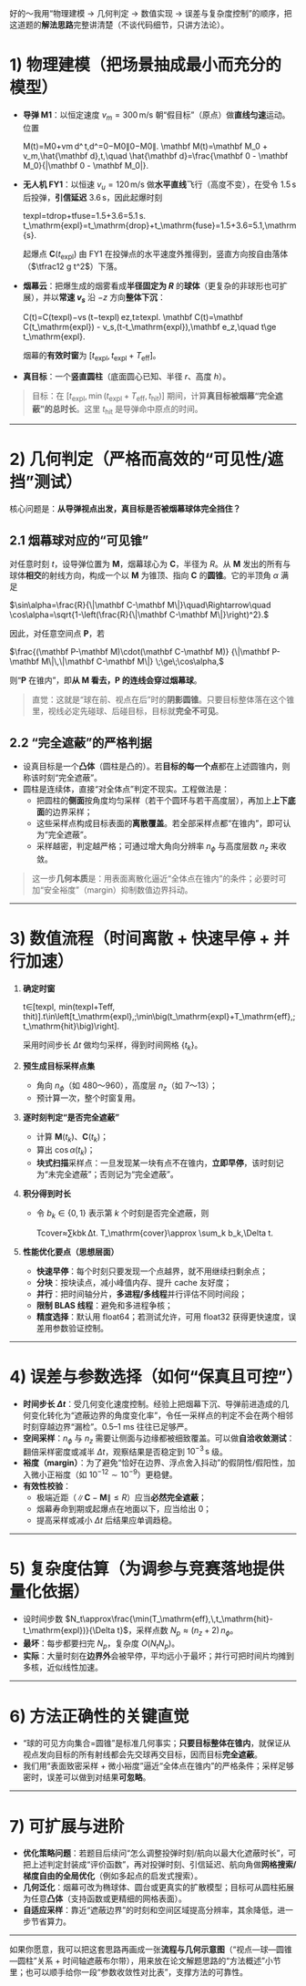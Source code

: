 好的～我用“物理建模 → 几何判定 → 数值实现 → 误差与复杂度控制”的顺序，把这道题的**解法思路**完整讲清楚（不谈代码细节，只讲方法论）。

# 1) 物理建模（把场景抽成最小而充分的模型）

- **导弹 M1**：以恒定速度 $v_m=300\,\mathrm{m/s}$ 朝“假目标”（原点）做**直线匀速**运动。位置

  M(t)=M0+vm d^ t,d^=0−M0∥0−M0∥.  \mathbf M(t)=\mathbf M_0 + v_m\,\hat{\mathbf d}\,t,\quad   \hat{\mathbf d}=\frac{\mathbf 0 - \mathbf M_0}{\|\mathbf 0 - \mathbf M_0\|}.

- **无人机 FY1**：以恒速 $v_u=120\,\mathrm{m/s}$ 做**水平直线**飞行（高度不变），在受令 $1.5\,\mathrm{s}$ 后投弹，**引信延迟** $3.6\,\mathrm{s}$，因此起爆时刻

  texpl=tdrop+tfuse=1.5+3.6=5.1 s.  t_\mathrm{expl}=t_\mathrm{drop}+t_\mathrm{fuse}=1.5+3.6=5.1\,\mathrm{s}.

  起爆点 $\mathbf C(t_\mathrm{expl})$ 由 FY1 在投弹点的水平速度外推得到，竖直方向按自由落体（$\tfrac12 g t^2$）下落。

- **烟幕云**：把爆生成的烟雾看成**半径固定为 $R$** 的**球体**（更复杂的非球形也可扩展），并以**常速 $v_s$** 沿 $-z$ 方向**整体下沉**：

  C(t)=C(texpl)−vs (t−texpl) ez,t≥texpl.  \mathbf C(t)=\mathbf C(t_\mathrm{expl}) - v_s\,(t-t_\mathrm{expl})\,\mathbf e_z,\quad t\ge t_\mathrm{expl}.

  烟幕的**有效时窗**为 $[t_\mathrm{expl},\,t_\mathrm{expl}+T_\mathrm{eff}]$。

- **真目标**：一个**竖直圆柱**（底面圆心已知、半径 $r$、高度 $h$）。

> 目标：在 $[t_\mathrm{expl},\,\min(t_\mathrm{expl}+T_\mathrm{eff},\,t_\mathrm{hit})]$ 期间，计算**真目标被烟幕“完全遮蔽”的总时长**。这里 $t_\mathrm{hit}$ 是导弹命中原点的时间。

------

# 2) 几何判定（严格而高效的“可见性/遮挡”测试）

核心问题是：**从导弹视点出发，真目标是否被烟幕球体完全挡住？**

## 2.1 烟幕球对应的“可见锥”

对任意时刻 $t$，设导弹位置为 $\mathbf M$，烟幕球心为 $\mathbf C$，半径为 $R$。从 $\mathbf M$ 发出的所有与球体**相交**的射线方向，构成一个以 $\mathbf M$ 为锥顶、指向 $\mathbf C$ 的**圆锥**。它的半顶角 $\alpha$ 满足

$\sin\alpha=\frac{R}{\|\mathbf C-\mathbf M\|}\quad\Rightarrow\quad \cos\alpha=\sqrt{1-\left(\frac{R}{\|\mathbf C-\mathbf M\|}\right)^2}.$

因此，对任意空间点 $\mathbf P$，若

$\frac{(\mathbf P-\mathbf M)\cdot(\mathbf C-\mathbf M)} {\|\mathbf P-\mathbf M\|\,\|\mathbf C-\mathbf M\|} \;\ge\;\cos\alpha,$

则“$\mathbf P$ 在锥内”，即**从 $\mathbf M$ 看去，$\mathbf P$ 的连线会穿过烟幕球**。

> 直觉：这就是“球在前、视点在后”时的**阴影圆锥**。只要目标整体落在这个锥里，视线必定先碰球、后碰目标，目标就**完全不可见**。

## 2.2 “完全遮蔽”的严格判据

- 设真目标是一个**凸体**（圆柱是凸的）。若**目标的每一个点**都在上述圆锥内，则称该时刻“完全遮蔽”。
- 圆柱是连续体，直接“对全体点”判定不现实。工程做法是：
  - 把圆柱的**侧面**按角度均匀采样（若干个圆环与若干高度层），再加上**上下底面**的边界采样；
  - 这些采样点构成目标表面的**离散覆盖**。若全部采样点都“在锥内”，即可认为“完全遮蔽”。
  - 采样越密，判定越严格；可通过增大角向分辨率 $n_\phi$ 与高度层数 $n_z$ 来收敛。

> 这一步**几何本质**是：用表面离散化逼近“全体点在锥内”的条件；必要时可加“安全裕度”（margin）抑制数值边界抖动。

------

# 3) 数值流程（时间离散 + 快速早停 + 并行加速）

1. **确定时窗**

   t∈[texpl,  min⁡(texpl+Teff,  thit)].t\in\left[t_\mathrm{expl},\;\min\big(t_\mathrm{expl}+T_\mathrm{eff},\;t_\mathrm{hit}\big)\right].

   采用时间步长 $\Delta t$ 做均匀采样，得到时间网格 $\{t_k\}$。

2. **预生成目标采样点集**

   - 角向 $n_\phi$（如 480～960），高度层 $n_z$（如 7～13）；
   - 预计算一次，整个时窗复用。

3. **逐时刻判定“是否完全遮蔽”**

   - 计算 $\mathbf M(t_k)$、$\mathbf C(t_k)$；
   - 算出 $\cos\alpha(t_k)$；
   - **块式扫描**采样点：一旦发现某一块有点不在锥内，**立即早停**，该时刻记为“未完全遮蔽”；否则记为“完全遮蔽”。

4. **积分得到时长**

   - 令 $b_k\in\{0,1\}$ 表示第 $k$ 个时刻是否完全遮蔽，则

     Tcover≈∑kbk Δt.  T_\mathrm{cover}\approx \sum_k b_k\,\Delta t.

5. **性能优化要点（思想层面）**

   - **快速早停**：每个时刻只要发现一个点越界，就不用继续扫剩余点；
   - **分块**：按块读点，减小峰值内存、提升 cache 友好度；
   - **并行**：把时间轴分片，**多进程/多线程**并行评估不同时间段；
   - **限制 BLAS 线程**：避免和多进程争核；
   - **精度选择**：默认用 float64；若测试允许，可用 float32 获得更快速度，误差用参数验证控制。

------

# 4) 误差与参数选择（如何“保真且可控”）

- **时间步长 $\Delta t$**：受几何变化速度控制。经验上把烟幕下沉、导弹前进造成的几何变化转化为“遮蔽边界的角度变化率”，令任一采样点的判定不会在两个相邻时刻穿越边界“漏检”。0.5–1 ms 往往已足够严。
- **空间采样**：$n_\phi$ 与 $n_z$ 需要让侧面与边缘都被细致覆盖。可以做**自洽收敛测试**：翻倍采样密度或减半 $\Delta t$，观察结果是否稳定到 $10^{-3}\,\mathrm{s}$ 级。
- **裕度（margin）**：为了避免“恰好在边界、浮点舍入抖动”的假阴性/假阳性，加入微小正裕度（如 $10^{-12}\sim10^{-9}$）更稳健。
- **有效性校验**：
  - 极端近距（$\|\mathbf C-\mathbf M\|\le R$）应当**必然完全遮蔽**；
  - 烟幕寿命到期或起爆点在地面以下，应当给出 0；
  - 提高采样或减小 $\Delta t$ 后结果应单调趋稳。

------

# 5) 复杂度估算（为调参与竞赛落地提供量化依据）

- 设时间步数 $N_t\approx\frac{\min(T_\mathrm{eff},\,t_\mathrm{hit}-t_\mathrm{expl})}{\Delta t}$，采样点数 $N_p\approx (n_z+2)\,n_\phi$。
- **最坏**：每步都要扫完 $N_p$，复杂度 $O(N_tN_p)$。
- **实际**：大量时刻在**边界外**会被早停，平均远小于最坏；并行可把时间片均摊到多核，近似线性加速。

------

# 6) 方法正确性的关键直觉

- “球的可见方向集合=圆锥”是标准几何事实；**只要目标整体在锥内**，就保证从视点发向目标的所有射线都会先交球再交目标，因而目标**完全遮蔽**。
- 我们用“表面致密采样 + 微小裕度”逼近“全体点在锥内”的严格条件；采样足够密时，误差可以做到对结果**可忽略**。

------

# 7) 可扩展与进阶

- **优化策略问题**：若题目后续问“怎么调整投弹时刻/航向以最大化遮蔽时长”，可把上述判定封装成“评价函数”，再对投弹时刻、引信延迟、航向角做**网格搜索/梯度自由的全局优化**（例如多起点的启发式搜索）。
- **几何泛化**：烟幕可改为椭球体、圆台或更真实的扩散模型；目标可从圆柱拓展为任意**凸体**（支持函数或更精细的网格表面）。
- **自适应采样**：靠近“遮蔽边界”的时刻和空间区域提高分辨率，其余降低，进一步节省算力。

------

如果你愿意，我可以把这套思路再画成一张**流程与几何示意图**（“视点—球—圆锥—圆柱”关系 + 时间轴遮蔽布尔带），用来放在论文解题思路的“方法概述”小节里；也可以顺手给你一段“参数收敛性对比表”，支撑方法的可靠性。